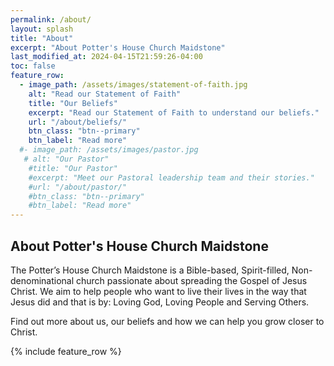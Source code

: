 ```yaml
---
permalink: /about/
layout: splash
title: "About"
excerpt: "About Potter's House Church Maidstone"
last_modified_at: 2024-04-15T21:59:26-04:00
toc: false
feature_row:
  - image_path: /assets/images/statement-of-faith.jpg
    alt: "Read our Statement of Faith"
    title: "Our Beliefs"
    excerpt: "Read our Statement of Faith to understand our beliefs."
    url: "/about/beliefs/"
    btn_class: "btn--primary"
    btn_label: "Read more"
  #- image_path: /assets/images/pastor.jpg
   # alt: "Our Pastor"
    #title: "Our Pastor"
    #excerpt: "Meet our Pastoral leadership team and their stories."
    #url: "/about/pastor/"
    #btn_class: "btn--primary"
    #btn_label: "Read more"
---
```


## About Potter's House Church Maidstone

The Potter’s House Church Maidstone is a Bible-based, Spirit-filled, Non-denominational church passionate about spreading the Gospel of Jesus Christ. We aim to help people who want to live their lives in the way that Jesus did and that is by: Loving God, Loving People and Serving Others.

Find out more about us, our beliefs and how we can help you grow closer to Christ.

{% include feature_row %}